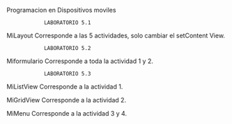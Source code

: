 Programacion en Dispositivos moviles

                LABORATORIO 5.1
                
MiLayout Corresponde a las 5 actividades, solo cambiar el setContent View.

                LABORATORIO 5.2
                
Miformulario Corresponde a toda la actividad 1 y 2.

                LABORATORIO 5.3
                
MiListView Corresponde a la actividad 1.

MiGridView Corresponde a la actividad 2.

MiMenu Corresponde a la actividad 3 y 4.
